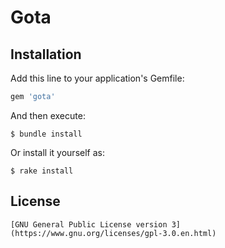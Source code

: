 # Gota

## Installation

Add this line to your application's Gemfile:

```ruby
gem 'gota'
```

And then execute:

    $ bundle install

Or install it yourself as:

    $ rake install

## License
    [GNU General Public License version 3](https://www.gnu.org/licenses/gpl-3.0.en.html)


